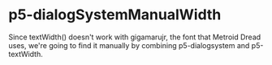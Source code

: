 # p5-dialogSystemManualWidth
Since textWidth() doesn't work with gigamarujr, the font that Metroid Dread uses, we're going to find it manually by combining p5-dialogsystem and p5-textWidth.
